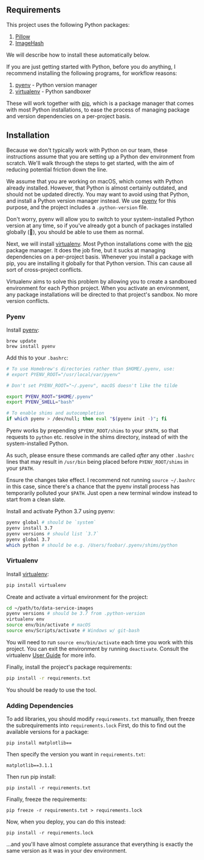 ## Requirements

This project uses the following Python packages:

1. [Pillow](https://python-pillow.org/)
2. [ImageHash](https://github.com/JohannesBuchner/imagehash)

We will describe how to install these automatically below.

If you are just getting started with Python, before you do anything, I recommend installing the following programs, for workflow reasons:

1. [pyenv](https://github.com/pyenv/pyenv) - Python version manager
2. [virtualenv](https://virtualenv.pypa.io/en/stable/) - Python sandboxer

These will work together with [pip](https://pip.pypa.io/en/stable/), which is a package manager that comes with most Python installations, to ease the process of managing package and version dependencies on a per-project basis.


## Installation

Because we don't typically work with Python on our team, these instructions assume that you are setting up a Python dev environment from scratch. We'll walk through the steps to get started, with the aim of reducing potential friction down the line.

We assume that you are working on macOS, which comes with Python already installed. However, that Python is almost certainly outdated, and should not be updated directly. You may want to avoid using that Python, and install a Python version manager instead. We use [pyenv](https://github.com/pyenv/pyenv) for this purpose, and the project includes a `.python-version` file.

Don't worry, pyenv will allow you to switch to your system-installed Python version at any time, so if you've already got a bunch of packages installed globally (:grimacing:), you should be able to use them as normal.

Next, we will install [virtualenv](https://virtualenv.pypa.io/en/stable/). Most Python installations come with the [pip](https://pip.pypa.io/en/stable/) package manager. It does the job fine, but it sucks at managing dependencies on a per-project basis. Whenever you install a package with pip, you are installing it globally for that Python version. This can cause all sort of cross-project conflicts.

Virtualenv aims to solve this problem by allowing you to create a sandboxed environment for each Python project. When you activate an environment, any package installations will be directed to that project's sandbox. No more version conflicts.

### Pyenv

Install [pyenv](https://github.com/pyenv/pyenv):

```
brew update
brew install pyenv
```

Add this to your `.bashrc`:

```bash
# To use Homebrew's directories rather than $HOME/.pyenv, use:
# export PYENV_ROOT="/usr/local/var/pyenv"

# Don't set PYENV_ROOT="~/.pyenv", macOS doesn't like the tilde

export PYENV_ROOT="$HOME/.pyenv"
export PYENV_SHELL="bash"

# To enable shims and autocompletion
if which pyenv > /dev/null; then eval "$(pyenv init -)"; fi
```

Pyenv works by prepending `$PYENV_ROOT/shims` to your `$PATH`, so that requests to `python` etc. resolve in the shims directory, instead of with the system-installed Python.

As such, please ensure these commands are called _after_ any other `.bashrc` lines that may result in `/usr/bin` being placed before `PYENV_ROOT/shims` in your `$PATH`.

Ensure the changes take effect. I recommend not running `source ~/.bashrc` in this case, since there's a chance that the pyenv install process has temporarily polluted your `$PATH`. Just open a new terminal window instead to start from a clean slate.

Install and activate Python 3.7 using pyenv:

```bash
pyenv global # should be `system`
pyenv install 3.7
pyenv versions # should list `3.7`
pyenv global 3.7
which python # should be e.g. /Users/foobar/.pyenv/shims/python
```

### Virtualenv

Install [virtualenv](https://virtualenv.pypa.io/en/stable/):

```bash
pip install virtualenv
```

Create and activate a virtual environment for the project:

```bash
cd ~/path/to/data-service-images
pyenv versions # should be 3.7 from .python-version
virtualenv env
source env/bin/activate # macOS
source env/Scripts/activate # Windows w/ git-bash
```

You will need to run `source env/bin/activate` each time you work with this project. You can exit the environment by running `deactivate`. Consult the virtualenv [User Guide](https://virtualenv.pypa.io/en/stable/userguide/) for more info.

Finally, install the project's package requirements:

```bash
pip install -r requirements.txt
```

You should be ready to use the tool.

### Adding Dependencies

To add libraries, you should modify `requirements.txt` manually, then freeze the subrequirements into `requirements.lock` First, do this to find out the available versions for a package:

```
pip install matplotlib==
```

Then specify the version you want in `requirements.txt`:

```
matplotlib==3.1.1
```

Then run pip install:

```
pip install -r requirements.txt
```

Finally, freeze the requirements:

```
pip freeze -r requirements.txt > requirements.lock
```

Now, when you deploy, you can do this instead:

```
pip install -r requirements.lock
```

...and you'll have almost complete assurance that everything is exactly the same version as it was in your dev environment.
